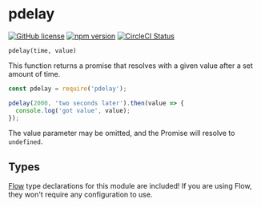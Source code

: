 # pdelay

[![GitHub license](https://img.shields.io/badge/license-MIT-blue.svg)](https://github.com/AgentME/pdelay/blob/master/LICENSE.txt) [![npm version](https://img.shields.io/npm/v/pdelay.svg?style=flat)](https://www.npmjs.com/package/pdelay) [![CircleCI Status](https://circleci.com/gh/AgentME/pdelay.svg?style=shield)](https://circleci.com/gh/AgentME/pdelay)

```
pdelay(time, value)
```

This function returns a promise that resolves with a given value after a set
amount of time.

```js
const pdelay = require('pdelay');

pdelay(2000, 'two seconds later').then(value => {
  console.log('got value', value);
});
```

The value parameter may be omitted, and the Promise will resolve to
`undefined`.

## Types

[Flow](https://flowtype.org/) type declarations for this module are included!
If you are using Flow, they won't require any configuration to use.
